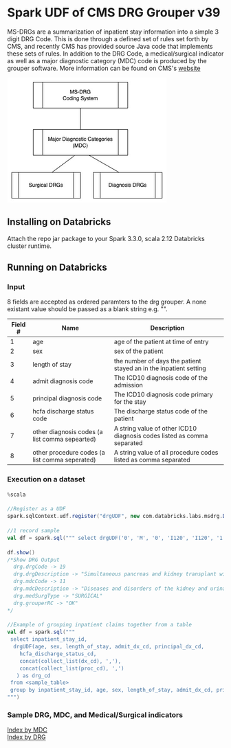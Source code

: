 # Spark UDF of CMS DRG Grouper v39

MS-DRGs are a summarization of inpatient stay information into a simple 3 digit DRG Code. This is done through a defined set of rules set forth by CMS, and recently CMS has provided source Java code that implements these sets of rules. In addition to the DRG Code, a medical/surgical indicator as well as a major diagnostic category (MDC) code is produced by the grouper software. More information can be found on CMS's [website](https://www.cms.gov/medicare/medicare-fee-for-service-payment/acuteinpatientpps/ms-drg-classifications-and-software)

![image](../images/drg_grouper.jpg)

## Installing on Databricks

Attach the repo jar package to your Spark 3.3.0, scala 2.12 Databricks cluster runtime.

## Running on Databricks

### Input

8 fields are accepted as ordered paramters to the drg grouper. A none existant value should be passed as a blank string e.g. "". 

| Field # | Name | Description |
| -- | -- | -- |
| 1 | age | age of the patient at time of entry |
| 2 | sex | sex of the patient |
| 3 | length of stay | the number of days the patient stayed an in the inpatient setting |
| 4 | admit diagnosis code | The ICD10 diagnosis code of the admission |
| 5 | principal diagnosis code | The ICD10 diagnosis code primary for the stay | 
| 6 | hcfa discharge status code | The discharge status code of the patient | 
| 7 | other diagnosis codes (a list comma sepearted) | A string value of other ICD10 diagnosis codes listed as comma separated | 
| 8 | other procedure codes (a list comma seperated) | A string value of all procedure codes listed as comma separated |

### Execution on a dataset 

```scala
%scala 

//Register as a UDF
spark.sqlContext.udf.register("drgUDF", new com.databricks.labs.msdrg.DrgUDF().call _)

//1 record sample
val df = spark.sql(""" select drgUDF('0', 'M', '0', 'I120', 'I120', '1', 'E0800', '0TY00Z0,0FYG0Z0,5A1D70Z') as drg """)

df.show() 
/*Show DRG Output
  drg.drgCode -> 19 
  drg.drgDescription -> "Simultaneous pancreas and kidney transplant with hemodialysis"
  drg.mdcCode -> 11
  drg.mdcDescription -> "Diseases and disorders of the kidney and urinary tract"
  drg.medSurgType -> "SURGICAL"
  drg.grouperRC -> "OK"
*/

//Example of grouping inpatient claims together from a table
val df = spark.sql("""
 select inpatient_stay_id, 
  drgUDF(age, sex, length_of_stay, admit_dx_cd, principal_dx_cd, 
    hcfa_discharge_status_cd, 
    concat(collect_list(dx_cd), ','),
    concat(collect_list(proc_cd), ',')
   ) as drg_cd
 from <sample_table> 
 group by inpatient_stay_id, age, sex, length_of_stay, admit_dx_cd, principal_dx_cd, hcfa_discharge_status_cd
""")
```

### Sample DRG, MDC, and Medical/Surgical indicators

[Index by MDC](https://www.cms.gov/icd10m/version39-fullcode-cms/fullcode_cms/P0001.html)   
[Index by DRG](https://www.cms.gov/icd10m/version39-fullcode-cms/fullcode_cms/P0002.html)

